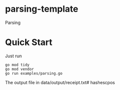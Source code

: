 # parsing-template
Parsing

# Quick Start
Just run 
```
go mod tidy
go mod vendor
go run examples/parsing.go
```

The output file in data/output/receipt.txt# hashescpos
